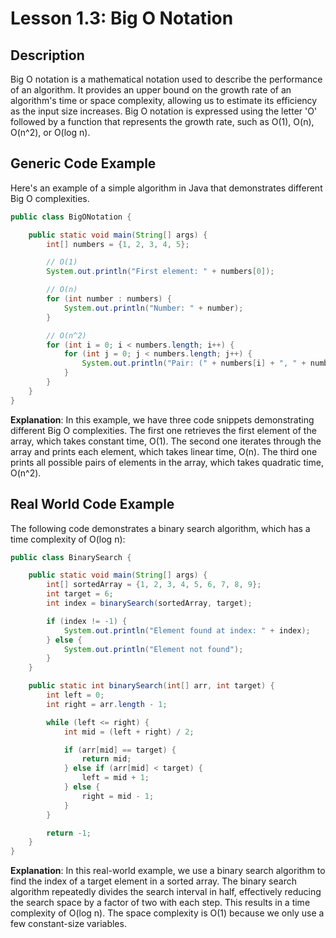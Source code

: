 # Lesson 1.3: Big O Notation

## Description
Big O notation is a mathematical notation used to describe the performance of an algorithm. It provides an upper bound on the growth rate of an algorithm's time or space complexity, allowing us to estimate its efficiency as the input size increases. Big O notation is expressed using the letter 'O' followed by a function that represents the growth rate, such as O(1), O(n), O(n^2), or O(log n).

## Generic Code Example

Here's an example of a simple algorithm in Java that demonstrates different Big O complexities.

```java
public class BigONotation {

    public static void main(String[] args) {
        int[] numbers = {1, 2, 3, 4, 5};

        // O(1)
        System.out.println("First element: " + numbers[0]);

        // O(n)
        for (int number : numbers) {
            System.out.println("Number: " + number);
        }

        // O(n^2)
        for (int i = 0; i < numbers.length; i++) {
            for (int j = 0; j < numbers.length; j++) {
                System.out.println("Pair: (" + numbers[i] + ", " + numbers[j] + ")");
            }
        }
    }
}
```

**Explanation**: In this example, we have three code snippets demonstrating different Big O complexities. The first one retrieves the first element of the array, which takes constant time, O(1). The second one iterates through the array and prints each element, which takes linear time, O(n). The third one prints all possible pairs of elements in the array, which takes quadratic time, O(n^2).

## Real World Code Example

The following code demonstrates a binary search algorithm, which has a time complexity of O(log n):

```java
public class BinarySearch {

    public static void main(String[] args) {
        int[] sortedArray = {1, 2, 3, 4, 5, 6, 7, 8, 9};
        int target = 6;
        int index = binarySearch(sortedArray, target);

        if (index != -1) {
            System.out.println("Element found at index: " + index);
        } else {
            System.out.println("Element not found");
        }
    }

    public static int binarySearch(int[] arr, int target) {
        int left = 0;
        int right = arr.length - 1;

        while (left <= right) {
            int mid = (left + right) / 2;

            if (arr[mid] == target) {
                return mid;
            } else if (arr[mid] < target) {
                left = mid + 1;
            } else {
                right = mid - 1;
            }
        }

        return -1;
    }
}
```

**Explanation**: In this real-world example, we use a binary search algorithm to find the index of a target element in a sorted array. The binary search algorithm repeatedly divides the search interval in half, effectively reducing the search space by a factor of two with each step. This results in a time complexity of O(log n). The space complexity is O(1) because we only use a few constant-size variables.
